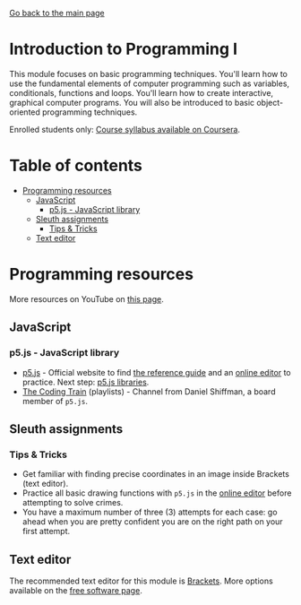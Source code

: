 [Go back to the main page](https://world-class.github.io/REPL/)

# Introduction to Programming I
This module focuses on basic programming techniques. You'll learn
how to use the fundamental elements of computer programming such as
variables, conditionals, functions and loops. You'll learn how to
create interactive, graphical computer programs. You will also be
introduced to basic object-oriented programming techniques.

Enrolled students only: [Course syllabus available on Coursera](https://www.coursera.org/learn/london-cs-orientation/supplement/YUBNS/syllabus-introduction-to-programming-1-cm1010).

# Table of contents

<!-- vim-markdown-toc GFM -->

* [Programming resources](#programming-resources)
    * [JavaScript](#javascript)
        * [p5.js - JavaScript library](#p5js---javascript-library)
    * [Sleuth assignments](#sleuth-assignments)
        * [Tips & Tricks](#tips--tricks)
    * [Text editor](#text-editor)

<!-- vim-markdown-toc -->

# Programming resources

More resources on YouTube on [this page](../../../youtube/).

## JavaScript
### p5.js - JavaScript library
- [p5.js](https://p5js.org/) - Official website to find [the reference guide](https://p5js.org/reference) and an [online editor](https://editor.p5js.org/) to practice. Next step: [p5.js libraries](https://p5js.org/libraries/).
- [The Coding Train](https://www.youtube.com/user/shiffman/playlists) (playlists) - Channel from Daniel Shiffman, a board member of `p5.js`.

## Sleuth assignments
### Tips & Tricks
- Get familiar with finding precise coordinates in an image inside Brackets (text editor).
- Practice all basic drawing functions with `p5.js` in the [online editor](https://editor.p5js.org/) before attempting to solve crimes.
- You have a maximum number of three (3) attempts for each case: go ahead when you are pretty confident you are on the right path on your first attempt.

## Text editor
The recommended text editor for this module is [Brackets](http://brackets.io/). More options available on the [free software page](../../../software/).
